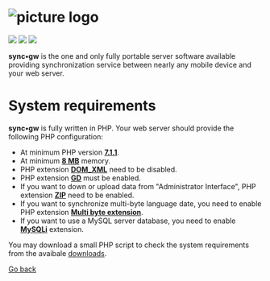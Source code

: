 # ![picture logo](../gui-bundle/assets/syncgw.png "sync•gw") #
 
![](https://img.shields.io/packagist/v/syncgw/doc-bundle.svg)
![](https://img.shields.io/packagist/l/syncgw/doc-bundle.svg)
![](https://img.shields.io/packagist/dt/syncgw/doc-bundle.svg)
 
**sync•gw** is the one and only fully portable server software available providing synchronization service between nearly any mobile device and your web server.

# System requirements #

**sync•gw** is fully written in PHP. Your web server should provide the following PHP configuration:

* At minimum PHP version **[7.1.1](http://www.php.net/downloads.php#v7)**.
* At minimum **[8 MB](http://www.php.net/manual/en/ini.core.php#ini.memory-limit)** memory.
* PHP extension **[DOM_XML](https://www.php.net/manual/de/dom.setup.php)** need to be disabled.
* PHP extension **[GD](http://www.php.net/manual/en/image.setup.php)** must be enabled.
* If you want to down or upload data from "Administrator Interface", PHP extension **[ZIP](http://www.php.net/manual/en/zip.setup.php)** need to be enabled.
* If you want to synchronize multi-byte language date, you need to enable PHP extension **[Multi byte extension](http://www.php.net/manual/en/mbstring.installation.php)**.
* If you want to use a MySQL server database, you need to enable **[MySQLi](http://www.php.net/manual/en/mysqli.installation.php)** extension.

You may download a small PHP script to check the system requirements from the avaibale [downloads](Downloads.md).

[Go back](./README.md/)
